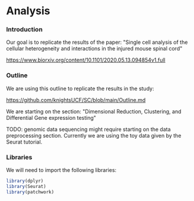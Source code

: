 # Analysis

<h3> Introduction </h3>

Our goal is to replicate the results of the paper: "Single cell analysis of the cellular heterogeneity and interactions in the injured mouse spinal cord"

https://www.biorxiv.org/content/10.1101/2020.05.13.094854v1.full

<h3> Outline </h3>

We are using this outline to replicate the results in the study: 

https://github.com/knightsUCF/SC/blob/main/Outline.md

We are starting on the section: "Dimensional Reduction, Clustering, and Differential Gene expression testing"

TODO: genomic data sequencing might require starting on the data preprocessing section. Currently we are using the toy data given by the Seurat tutorial.

<h3> Libraries </h3>

We will need to import the following libraries:

```R
library(dplyr)
library(Seurat)
library(patchwork)
```
